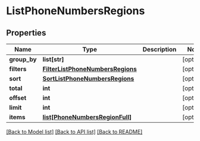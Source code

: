 # ListPhoneNumbersRegions

## Properties
Name | Type | Description | Notes
------------ | ------------- | ------------- | -------------
**group_by** | **list[str]** |  | [optional] 
**filters** | [**FilterListPhoneNumbersRegions**](FilterListPhoneNumbersRegions.md) |  | [optional] 
**sort** | [**SortListPhoneNumbersRegions**](SortListPhoneNumbersRegions.md) |  | [optional] 
**total** | **int** |  | [optional] 
**offset** | **int** |  | [optional] 
**limit** | **int** |  | [optional] 
**items** | [**list[PhoneNumbersRegionFull]**](PhoneNumbersRegionFull.md) |  | [optional] 

[[Back to Model list]](../README.md#documentation-for-models) [[Back to API list]](../README.md#documentation-for-api-endpoints) [[Back to README]](../README.md)


